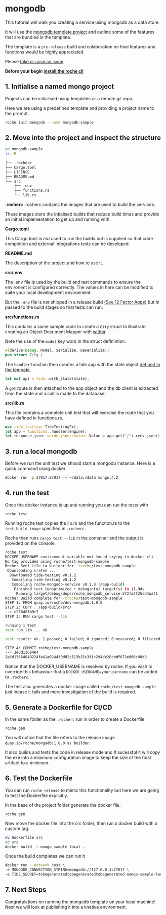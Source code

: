 # mongodb

This tutorial will walk you creating a service using mongodb as a data store. 

It will use the [mongodb template project](https://github.com/roche-rs/mongodb/) 
and outline some of the features that are bundled in the template.

The template is a `pre-release` build and colaboration on final features and functions would be highly appreciated. 

Please [take or raise an issue](https://github.com/roche-rs/mongodb/). 

**Before your begin [install the roche cli](/cli/index.html)**

## 1. Initialise a named mongo project

Projects can be initialised using templates or a remote git repo.

Here we are using a predefined template and providing a project name to the prompt.

```bash
roche init mongodb --name mongodb-sample
```

## 2. Move into the project and inspect the structure

```bash 
cd mongodb-sample
ls -R
.
├── .rocherc
├── Cargo.toml
├── LICENSE
├── README.md
└── src
    ├── .env
    ├── functions.rs
    └── lib.rs
```

**.rocherc**
.rocherc contains the images that are used to build the services.

These images store the intialised builds that reduce build times and provide an initial implementation to get up and running with.

**Cargo.toml**

This Cargo.toml is *not* used to run the builds but is supplied so that code completion and external integrations tests can be developed.

**README.md**

The description of the project and how to use it.

**src/.env**

The .env file is used by the build and test commands to ensure the environent is configured correctly.
The values in here can be modified to suite your local development environment. 

But the `.env` file is *not* shipped in a release build [(See 12 Factor Apps)](https://12factor.net/config) but *is* passed to the build stages so that tests can run.

**src/functions.rs**

This contains a some sample code to create a `City` struct to illustrate creating an Object Document Mapper with [wither](https://github.com/thedodd/wither).

Note the use of the `model` key word in the struct definintion.

```rust
#[derive(Debug, Model, Serialize, Deserialize)]
pub struct City {
``` 

The `handler` function then creates a tide app with the state object [defined in the tempate](https://github.com/roche-rs/mongodb/blob/main/image/src/main.rs#L47).

```rust
let mut api = tide::with_state(state);
```

A `get` route is then attached to the app object and the db client is extracted from the state and a call is made to the database.

**src/lib.rs**

This file contains a complete unit test that will exercise the route that you have defined in functions.rs.

```rust
use tide_testing::TideTestingExt;
let app = functions::handler(engine);
let response_json: serde_json::value::Value = app.get("/").recv_json().await.unwrap();
```

## 3. run a local mongodb

Before we run the unit test we should start a mongodb instance.
Here is a quick command using docker

```bash
docker run -p 27017:27017 -v ~/data:/data mongo:4.2
```

## 4. run the test

Once the docker instance is up and running you can run the tests with

```
roche test
```

Running roche test copies the lib.rs and the function.rs to the `test_build_image` specified in `.rocherc`.

Roche then runs `cargo test --lib` in the container and the output is provided on the console.

```bash
roche test
DOCKER_USERNAME environment variable not found trying to docker cli
No tag provided using roche/test-mongodb-sample
Roche: Sent file to builder for -troche/test-mongodb-sample
 Downloading crates ...
  Downloaded tide-testing v0.1.2
   Compiling tide-testing v0.1.2
   Compiling roche-mongodb-service v0.1.0 (/app-build)
    Finished test [unoptimized + debuginfo] target(s) in 11.94s
     Running target/debug/deps/roche_mongodb_service-372fa7f25cd4aa41
Roche: Build complete for -troche/test-mongodb-sample
STEP 1: FROM quay.io/roche/dev-mongodb:1.0.0
STEP 2: COPY . /app-build/src/
--> c27648fb9c7
STEP 3: RUN cargo test --lib 

running 1 test
test run_lib ... ok

test result: ok. 1 passed; 0 failed; 0 ignored; 0 measured; 0 filtered out

STEP 4: COMMIT roche/test-mongodb-sample
--> 2e6d1366404
2e6d13664048224fa41a024430dd2c513b15c331c294de28cbdf673e090c08d8
```

Notice that the DOCKER_USERNAME is resolved by roche. If you wish to override this behaviour that a `DOCKER_USERNAME=yourusername` can be added to `.rocherc`.

The test also generates a docker image called `roche/test-mongodb-sample` just incase it fails and more investigation of the build is required.

## 5. Generate a Dockerfile for CI/CD

In the same folder as the `.rocherc` run in order to create a Dockerfile.

```
roche gen
```

You will notice that the file refers to the release image `quay.io/roche/mongodb:1.0.0 as builder`.

It also builds and tests the code in release mode and if sucessful it will copy the exe into a minimum configuration image to keep the size of the final artifact to a minimum. 

## 6. Test the Dockerfile

You can run `roche release` to mimic this functionality but here we are going to test the Dockerfile explicitly.

In the base of the project folder generate the docker file.
```
roche gen
```

Now move the docker file into the src folder, then run a docker build with a custom tag.

```bash
mv Dockerfile src
cd src
docker build -t mongo-sample-local .
```

Once the build completes we can run it 

```bash
docker run --network host \
-e MONGODB_CONNECTION_STRING=mongodb://127.0.0.1:27017 \
-e TIDE_SECRET=tobegeneratedtobegeneratedtobegenerated mongo-sample-local

```

## 7. Next Steps

Congratulations on running the mongodb template on your local machine!
Next we will look at publishing it into a knative environment.
